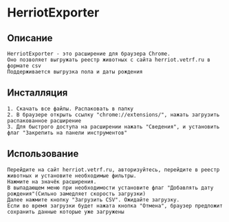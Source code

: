 # HerriotExporter
## Описание

	HerriotExporter - это расширение для браузера Chrome.
	Оно позволяет выгружать реестр животных с сайта herriot.vetrf.ru в формате csv
	Поддерживается выгрузка пола и даты рождения

## Инсталляция

	1. Скачать все файлы. Распаковать в папку
	2. В браузере открыть ссылку "chrome://extensions/", нажать загрузить распакованное расширение
	3. Для быстрого доступа на расширении нажать "Сведения", и установить флаг "Закрепить на панели инструментов"

## Использование
    Перейдите на сайт herriot.vetrf.ru, авторизуйтесь, перейдите в реестр животных и установите необходимые фильтры.
    Нажмите на значёк расширения.
    В выпадающем меню при необходимости установите флаг "Добавлять дату рождения"(Сильно замедляет скорость загрузки)
    Далее нажмите кнопку "Загрузить CSV". Ожидайте загрузку.
    Если во время загрузки будет нажата кнопка "Отмена", браузер предложит сохранить данные которые уже загружены
   